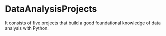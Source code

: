 # DataAnalysisProjects
It consists of five projects that build a good foundational knowledge of data analysis with Python.
